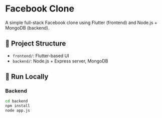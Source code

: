 # Facebook Clone

A simple full-stack Facebook clone using Flutter (frontend) and Node.js + MongoDB (backend).

## 📁 Project Structure
- `frontend/`: Flutter-based UI
- `backend/`: Node.js + Express server, MongoDB

## 🚀 Run Locally

### Backend
```bash
cd backend
npm install
node app.js

